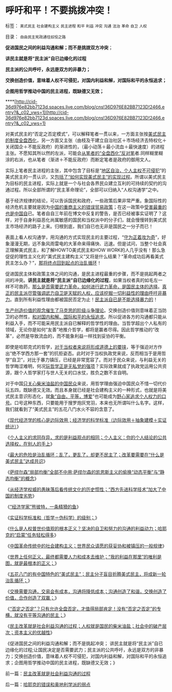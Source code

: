 # 呼吁和平！不要挑拨冲突！

标签： `美式民主` `社会建构主义` `民主进程` `和平` `利益` `冲突` `沟通` `法治` `革命` `自卫` `人权` 

目录： `自由民主宪政通往奴役之路`

**促进国民之间的利益沟通和解；而不是挑拨双方冲突**；

**讲民主就是将“民主派”自已边缘化的过程**

**民主派的公共呼吁，永远是双方的非暴力；**

**交换创造价值，意味着人权不可侵犯，对国内利益和解，对国际和平的永恒追求；**

**企图用哲学推动中国的民主进程，既缺德又无效；**

****[http://cid-36d976e82bb7123d.spaces.live.com/blog/cns!36D976E82BB7123D!2466.entry?&_c02_vws=1](http://cid-36d976e82bb7123d.spaces.live.com/blog/cns!36D976E82BB7123D!2466.entry?&_c02_vws=1)

对美式民主的“否定之否定模式”，可以解释笔者一贯以来，一方面主张按[美式民主的制度全盘西化](../../../2010/5/10/个体价值观，是保存中华文化的唯一出路.md)，另一方面又主张（由枝及干建立自治社区＋市场经济去特权化＋关闭国企＋不能反政府）的渐进性的，（最小动荡＋最小流血＋最快速度）的进程主张。不愿知其所以然的左派，可能会[从笔者的“全盘西化”反对笔](../../../2008/9/17/中国产品质量管理标准体系应全盘西化.md)者.同样糊里糊涂的右派，也从笔者（渐进＋不能反政府）而断定笔者是政府的御用文人。

实际上笔者民主进程的主张，其中包含了目标是“[地区自治，个人主权不可侵犯](../../../2009/9/1/为什么地方财政社会保障排外是理所当然的.md)”的美式民主的一贯认识，又[包括了“如何实现美式民主”的实现过程](../../../2009/9/9/交易成本理论看最优化途径.md)。所谓以美式民主为目标的民主进程，实际上就是一个与社会各界民众建立互利的可持续的契约的沟通过程。所以全部所谓的“民主革命理论”，全部可以归纳入“人权沟通学”之中。

基于经济规律的结论，可以告诉国民和政府，一些政策后果非常严重。象国际性的经济危机主要就是因为[中国的重商主义的错误贸易政策](../../../2007/11/26/中国以超出历史所有战争损失的代价背走了世界通胀.md)；在这一政策中[受害最重的也是中国自](http://darthvad.blog.163.com/blog/static/5339947020094100020525/)已。笔者自自三年前在博文中反复的警告，是否已经被事实证明了？这样，对于自身利益恶化尚属敏感的国民和当权派中的分子们，就会慢慢转到美式民主市场经济的路子上来。归根到底，我们自已也无非是国民之一分子而已！

表面上看人权沟通学，用沟通的方式实现民主的主要过程，“[守为正着攻为奇](../../../2010/3/10/军人牺牲是无私吗？.md)”，好象漫漫无期，远不象风雨雷电的大革命来得痛快、迅速。但是试问，当整个社会真正理解美式民主，和了解HOWTO美式民主和HOW
WORK的人几乎没有！那么急促促的理性主义化的“美式民主建构主义”又将是什么结果？“革命成功后再看美式民主怎么办？”，[那将终点回到起点的治乱循环](../../../2010/3/3/为什么历史治乱循环总是不息更残暴？.md)！

促进国民主体和政策主体之间的沟通，是民主进程最重的步骤，而不是挑起两者之间的冲突。**讲民主就是将“民主派”自已边缘化的过程**，如果当权者真的如毛左一样不可救药，[那么是否需要武力革命，如何进行武力革命，是国民主体的选择](../../../2011/2/15/科学社会进化论是社会科学的基石.md)。[真正的民主派尽管强调武力自卫是天赋的人权，应该挖掘一切利益性的理由呼吁非暴力](../../../2008/3/22/《爱国者》后谈北美独立战争的政治经济外交军事史.md)。直到所有利益性理由都被国民否定为止！[民主派自已是不能选择暴力的](../../../2010/5/12/枪杆子保法制；争取民主宪政的更高效率的方式是非暴力.md)！

[生产创造价值的观念催生了马克思的阶级斗争理论](../../../2010/2/3/“斗争哲学”取代“务实合作”的传统文化.md)。交换创造价值则意味着正当防卫的必然性，[和对国内和解、国际和平的永恒追求](http://hi.baidu.com/darthchn/blog/item/5466a49449f3f7007bf48097.html)。所以促进各方的沟通都只能从利益入手，而不可能采用民主派自已解释的哲学性的理由。当哲学超出个人私有的领域，无论你是如何“友善”地推介哲学，都将是赢者尽得。因此哲学推动的“改革”，必然是导致流血的，而不能象利益一样找到妥协的平衡。

即使是哈耶克式的哲学，[对于当权者来说将形成道德上的要挟](../../../2009/5/25/魔戒！世界上根本没有绝对的权力～！.md)，等于强迫对方作出“绝不学西方那一套”的抗拒姿态。此时对于当权执政党来说，反而相当于是用哲学“自卫”，对比于暴力镇压，已经是非常宽容了。而对于民众来说，与利益无关的哲学晦涩难明，何况[玩哲学正是无私党的强项](../../../2009/7/27/实用主义的现代愚民制造业.md)？实际效果就成了执政党运用公共资源，跟个人哲学家打与世人无关的口水仗，胜负之数不言自明。

对于中国[只关心柴米油盐的中国民众](../../../2010/9/15/民主就是民生！天生就是柴米油盐.md)来说，用哲学理由强迫中国民众不惜一切代价玩五四，既缺德又无效。而且本身就已经是社会建构主义的一种形式，也就是将美式民主意识形态化，就[象“自由，平等，博爱](../../../2011/2/1/人道主义如何构筑君权神授？.md)”也可能成为[野心家追求个人权力的口号](../../../2010/3/18/“自由平等”同样是极权主义的有效工具！.md)。口号这种东西，只要能用于搜罗炮灰党羽，本来也无所谓叫什么名字。这样，我们就看到了“美式民主”的五花八门水火不容的含意了。

《[现代经济学的核心是边际效用；经济学的科学标准（边际效用＋抽象建模＋实证统计）](../../../2011/2/20/经济学科学标准（边际效用＋抽象建模＋实证统计）.md)》

《[个人主义的求同存异，求的是利益观点的相同；个人主义：你的个人结论的公共选择权，在别人的手上](../../../2011/2/20/求同存异所求仅是利益观点的相同.md)》

《[最大的危险是治乱循环：乱了，更乱了，却更不民主了；改革要需要在“什么是美式民主”达成共识](../../../2011/2/20/选了北欧社会主义就选了北朝鲜.md)》

《[萨缪尔森“局部均衡”全部不中用;萨缪尔森的凯恩斯主义的偷换“动态平衡”与“静态均衡”的概念](../../../2011/2/20/御用定制的萨缪尔森分子.md)》

《[从经济学权威的愚昧落后看传统文化的历史惯性；“西方先进科学技术”加大了中国的制度劣势](../../../2011/2/21/中国与西方的经济水平只相差一百年.md)》

《[“经济学家”熊彼特，一条精猾的鱼](../../../2011/2/21/熊彼特，一条精滑的鱼.md)》

《[实证科学标准和（哲学＝伪科学）的级别；](../../../2011/2/21/科学标准和（哲学＝伪科学）.md)》

《[什么是人权普世价值观的根本正义？坚决的自卫和努力的沟通的利益动力；哈耶克的“启蒙”任务轻松得多](../../../2011/2/22/什么是人权普世价值观的根本正义？.md)》

《[中国革命传统中的社会建构主义；世界民众请愿的获妥协和被镇压的一般规律](../../../2011/2/22/中国传统文化愚昧的社会建构主义.md)》

《[世界上任何正义，最终都需要人力和成本去维护；“我的利益在那里”的唯利是图，就是最根本的正义；](../../../2011/2/23/哲学制造沟通障碍，哲学制造冲突.md)》

《[五花八门的有中国特色的“美式民主”；民主分子盲目折腾美式民主，将成新一轮治乱循环；](../../../2011/2/23/知其然，所以然，何以然，以何然.md)》

《[交换需要沟通，交易会有成本，沟通将降低成本；沟通创造了和谐，交换创造了价值，合作创造了双赢；](../../../2011/2/23/利益的沟通科学和洗脑的艺术.md)》

《[“否定之否定”？只有允许全盘否定，才值得局部肯定！没有“否定之否定”的专横，就没有平等沟通的民主；](../../../2011/2/25/没有“否定”的权力就没有平等的民主.md)》

《[民主改革就是社会利益沟通的过程；人权就是国民的柴米油盐；社会中的破产层次；资本主义的优越性](../../../2011/2/25/民主改革就是社会利益沟通的过程.md)》

《促进国民之间的利益沟通和解；而不是挑起冲突；
讲民主就是将“民主派”自已边缘化的过程;让国民决定是否需要武力；民主派的公共呼吁，永远是双方的非暴力；交换创造价值，意味着人权不可侵犯，对国内利益和解，对国际和平的永恒追求；企图用哲学推动中国的民主进程，既缺德又无效；》

前一篇：[民主改革就是社会利益沟通的过程](../../../2011/2/25/民主改革就是社会利益沟通的过程.md)

后一篇：[哈耶克的错误和奥地利学派的弱点](../../../2011/2/26/哈耶克的错误和奥地利学派的弱点.md)